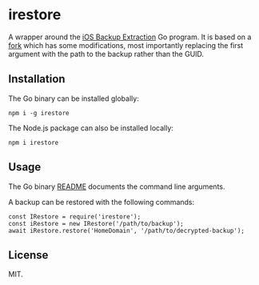 # irestore

A wrapper around the [iOS Backup Extraction](https://github.com/dunhamsteve/ios) Go program. It is based on a [fork](https://github.com/dnicolson/irestore) which has some modifications, most importantly replacing the first argument with the path to the backup rather than the GUID.

## Installation

The Go binary can be installed globally:

```
npm i -g irestore
```

The Node.js package can also be installed locally:

```
npm i irestore
```

## Usage

The Go binary [README](https://github.com/dnicolson/irestore) documents the command line arguments.

A backup can be restored with the following commands:

```
const IRestore = require('irestore');
const iRestore = new IRestore('/path/to/backup');
await iRestore.restore('HomeDomain', '/path/to/decrypted-backup');
```

## License
MIT.
